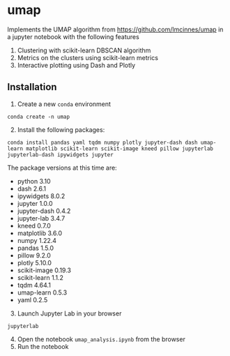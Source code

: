 # umap
Implements the UMAP algorithm from https://github.com/lmcinnes/umap in a jupyter notebook with the following features
1. Clustering with scikit-learn DBSCAN algorithm
2. Metrics on the clusters using scikit-learn metrics
3. Interactive plotting using Dash and Plotly

## Installation
1. Create a new `conda` environment 

`conda create -n umap`

2. Install the following packages:

`conda install pandas yaml tqdm numpy plotly jupyter-dash dash umap-learn matplotlib scikit-learn scikit-image kneed pillow jupyterlab jupyterlab-dash ipywidgets jupyter`

The package versions at this time are:
- python 3.10
- dash 2.6.1
- ipywidgets 8.0.2
- jupyter 1.0.0
- jupyter-dash 0.4.2
- jupyter-lab 3.4.7
- kneed 0.7.0
- matplotlib 3.6.0
- numpy 1.22.4
- pandas 1.5.0
- pillow 9.2.0
- plotly 5.10.0
- scikit-image 0.19.3
- scikit-learn 1.1.2
- tqdm 4.64.1
- umap-learn 0.5.3
- yaml 0.2.5


3. Launch Jupyter Lab in your browser

`jupyterlab`

4. Open the notebook `umap_analysis.ipynb` from the browser
5. Run the notebook
